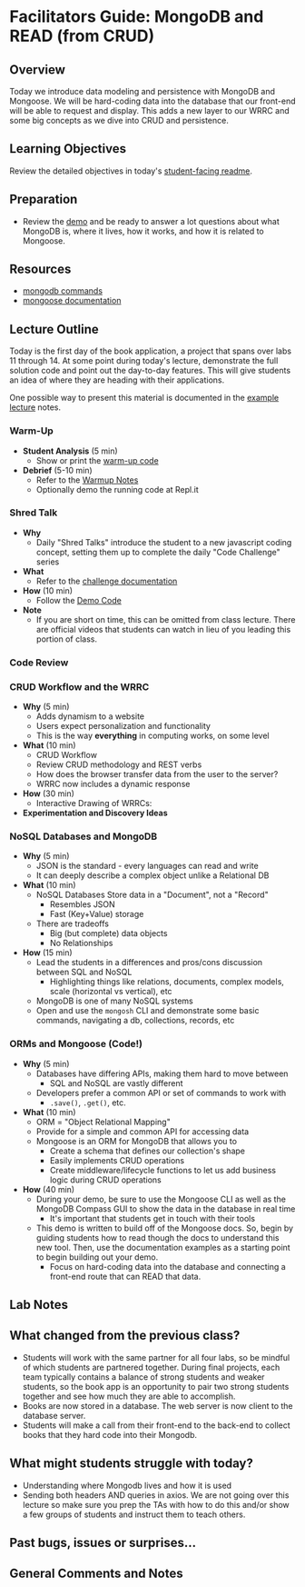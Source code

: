 # Facilitators Guide: MongoDB and READ (from CRUD)

## Overview

Today we introduce data modeling and persistence with MongoDB and Mongoose. We will be hard-coding data into the database that our front-end will be able to request and display. This adds a new layer to our WRRC and some big concepts as we dive into CRUD and persistence.

## Learning Objectives

Review the detailed objectives in today's [student-facing readme](../README.md).

## Preparation

- Review the [demo](../demo) and be ready to answer a lot questions about what MongoDB is, where it lives, how it works, and how it is related to Mongoose.

## Resources

- [mongodb commands](https://docs.mongodb.com/manual/reference/mongo-shell/)
- [mongoose documentation](https://mongoosejs.com/docs/)

## Lecture Outline

Today is the first day of the book application, a project that spans over labs 11 through 14. At some point during today's lecture, demonstrate the full solution code and point out the day-to-day features. This will give students an idea of where they are heading with their applications.

One possible way to present this material is documented in the [example lecture](./LECTURE-EXAMPLE.md) notes.

### Warm-Up

- **Student Analysis** (5 min)
  - Show or print the [warm-up code](../warm-up/warm-up.md)
- **Debrief** (5-10 min)
  - Refer to the [Warmup Notes](../warm-up/NOTES.md)
  - Optionally demo the running code at Repl.it

### Shred Talk

- **Why**
  - Daily "Shred Talks" introduce the student to a new javascript coding concept, setting them up to complete the daily "Code Challenge" series
- **What**
  - Refer to the [challenge documentation](../challenges/README.md)
- **How** (10 min)
  - Follow the [Demo Code](../challenges/DEMO.md)
- **Note**
  - If you are short on time, this can be omitted from class lecture. There are official videos that students can watch in lieu of you leading this portion of class.

### Code Review

### CRUD Workflow and the WRRC

- **Why** (5 min)
  - Adds dynamism to a website
  - Users expect personalization and functionality
  - This is the way **everything** in computing works, on some level
- **What** (10 min)
  - CRUD Workflow
  - Review CRUD methodology and REST verbs
  - How does the browser transfer data from the user to the server?
  - WRRC now includes a dynamic response
- **How** (30 min)
  - Interactive Drawing of WRRCs:
- **Experimentation and Discovery Ideas**

### NoSQL Databases and MongoDB

- **Why** (5 min)
  - JSON is the standard - every languages can read and write
  - It can deeply describe a complex object unlike a Relational DB
- **What** (10 min)
  - NoSQL Databases Store data in a "Document", not a "Record"
    - Resembles JSON
    - Fast (Key+Value) storage
  - There are tradeoffs
    - Big (but complete) data objects
    - No Relationships
- **How** (15 min)
  - Lead the students in a differences and pros/cons discussion between SQL and NoSQL
    - Highlighting things like relations, documents, complex models, scale (horizontal vs vertical), etc
  - MongoDB is one of many NoSQL systems
  - Open and use the `mongosh` CLI and demonstrate some basic commands, navigating a db, collections, records, etc

### ORMs and Mongoose (Code!)

- **Why** (5 min)
  - Databases have differing APIs, making them hard to move between
    - SQL and NoSQL are vastly different
  - Developers prefer a common API or set of commands to work with
    - `.save()`, `.get()`, etc.
- **What** (10 min)
  - ORM = "Object Relational Mapping"
  - Provide for a simple and common API for accessing data
  - Mongoose is an ORM for MongoDB that allows you to
    - Create a schema that defines our collection's shape
    - Easily implements CRUD operations
    - Create middleware/lifecycle functions to let us add business logic during CRUD operations
- **How** (40 min)
  - During your demo, be sure to use the Mongoose CLI as well as the MongoDB Compass GUI to show the data in the database in real time
    - It's important that students get in touch with their tools
  - This demo is written to build off of the Mongoose docs. So, begin by guiding students how to read though the docs to understand this new tool. Then, use the documentation examples as a starting point to begin building out your demo.
    - Focus on hard-coding data into the database and connecting a front-end route that can READ that data.

## Lab Notes

## What changed from the previous class?

- Students will work with the same partner for all four labs, so be mindful of which students are partnered together. During final projects, each team typically contains a balance of strong students and weaker students, so the book app is an opportunity to pair two strong students together and see how much they are able to accomplish.
- Books are now stored in a database. The web server is now client to the database server.
- Students will make a call from their front-end to the back-end to collect books that they hard code into their Mongodb.

## What might students struggle with today?

- Understanding where Mongodb lives and how it is used
- Sending both headers AND queries in axios. We are not going over this lecture so make sure you prep the TAs with how to do this and/or show a few groups of students and instruct them to teach others.

## Past bugs, issues or surprises...

## General Comments and Notes
